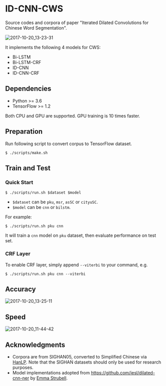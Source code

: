 # ID-CNN-CWS
Source codes and corpora of paper "Iterated Dilated Convolutions for Chinese Word Segmentation".

![2017-10-20_13-23-31](http://wx1.sinaimg.cn/large/006Fmjmcly1fkp9raaac6j30dh0c2jup.jpg)

It implements the following $4$ models for CWS:

- Bi-LSTM
- Bi-LSTM-CRF
- ID-CNN
- ID-CNN-CRF

## Dependencies

- Python >= 3.6
- TensorFlow >= 1.2

Both CPU and GPU are supported. GPU training is $10$ times faster.

## Preparation

Run following script to convert corpus to TensorFlow dataset.

```
$ ./scripts/make.sh
```

## Train and Test

### Quick Start

```
$ ./scripts/run.sh $dataset $model
```

- `$dataset` can be `pku`, `msr`, `asSC` or `cityuSC`. 
- `$model` can be `cnn` or `bilstm`.

For example:

```
$ ./scripts/run.sh pku cnn
```

It will train a `cnn` model on `pku` dataset, then evaluate performance on test set.

### CRF Layer

To enable CRF layer, simply append `--viterbi` to your command, e.g.

```
$ ./scripts/run.sh pku cnn --viterbi
```

## Accuracy

![2017-10-20_13-25-11](http://wx2.sinaimg.cn/large/006Fmjmcly1fkp9sysr4ej30dq0h9q8u.jpg)


## Speed

![2017-10-20_11-44-42](http://wx3.sinaimg.cn/large/006Fmjmcly1fkp6wafcngj30d407l0th.jpg)

## Acknowledgments

- Corpora are from SIGHAN05, converted to Simplified Chinese via [HanLP](https://github.com/hankcs/HanLP). Note that the SIGHAN datasets should only be used for research purposes.
- Model implementations adopted from https://github.com/iesl/dilated-cnn-ner by [Emma Strubell](https://cs.umass.edu/~strubell).

